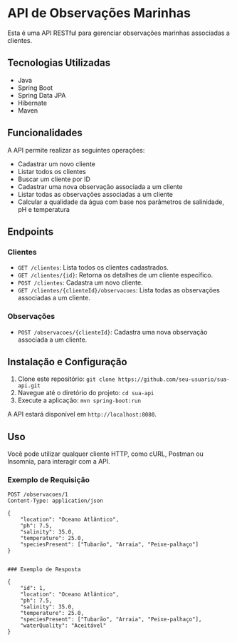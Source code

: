 # API de Observações Marinhas

Esta é uma API RESTful para gerenciar observações marinhas associadas a clientes.

## Tecnologias Utilizadas

- Java
- Spring Boot
- Spring Data JPA
- Hibernate
- Maven

## Funcionalidades

A API permite realizar as seguintes operações:

- Cadastrar um novo cliente
- Listar todos os clientes
- Buscar um cliente por ID
- Cadastrar uma nova observação associada a um cliente
- Listar todas as observações associadas a um cliente
- Calcular a qualidade da água com base nos parâmetros de salinidade, pH e temperatura

## Endpoints

### Clientes

- `GET /clientes`: Lista todos os clientes cadastrados.
- `GET /clientes/{id}`: Retorna os detalhes de um cliente específico.
- `POST /clientes`: Cadastra um novo cliente.
- `GET /clientes/{clienteId}/observacoes`: Lista todas as observações associadas a um cliente.

### Observações

- `POST /observacoes/{clienteId}`: Cadastra uma nova observação associada a um cliente.

## Instalação e Configuração

1. Clone este repositório: `git clone https://github.com/seu-usuario/sua-api.git`
2. Navegue até o diretório do projeto: `cd sua-api`
3. Execute a aplicação: `mvn spring-boot:run`

A API estará disponível em `http://localhost:8080`.

## Uso

Você pode utilizar qualquer cliente HTTP, como cURL, Postman ou Insomnia, para interagir com a API.

### Exemplo de Requisição

```http
POST /observacoes/1
Content-Type: application/json

{
    "location": "Oceano Atlântico",
    "ph": 7.5,
    "salinity": 35.0,
    "temperature": 25.0,
    "speciesPresent": ["Tubarão", "Arraia", "Peixe-palhaço"]
}


### Exemplo de Resposta

{
    "id": 1,
    "location": "Oceano Atlântico",
    "ph": 7.5,
    "salinity": 35.0,
    "temperature": 25.0,
    "speciesPresent": ["Tubarão", "Arraia", "Peixe-palhaço"],
    "waterQuality": "Aceitável"
}



